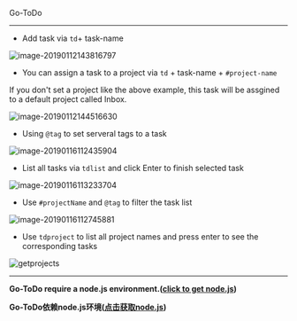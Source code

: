 Go-ToDo

---

* Add task via `td`+ task-name

![image-20190112143816797](https://ws3.sinaimg.cn/large/006tNc79gy1fz3ths9aj2j30v206e0to.jpg)

* You can assign a task to a project via `td` + task-name + `#project-name`

If you don't set a project like the above example, this task will be assgined to a default project called Inbox.

![image-20190112144516630](https://ws2.sinaimg.cn/large/006tNc79gy1fz3thsuim9j30v206c0to.jpg)

* Using `@tag` to set serveral tags to a task

![image-20190116112435904](https://ws4.sinaimg.cn/large/006tNc79gy1fz89heknk5j30v006cwfp.jpg)

* List all tasks via `tdlist` and click Enter to finish selected task

![image-20190116113233704](https://ws2.sinaimg.cn/large/006tNc79ly1fz89q60bebj30uy0geadu.jpg)

* Use `#projectName` and `@tag` to filter the task list

![image-20190116112745881](https://ws2.sinaimg.cn/large/006tNc79gy1fz89kfg1t7j30uw08saby.jpg)

* Use `tdproject` to list all project names and press enter to see the corresponding tasks

![getprojects](https://i.loli.net/2019/01/16/5c3ea1e6aa508.gif)

---

**Go-ToDo require a node.js environment.([click to get node.js](https://nodejs.org/))**

**Go-ToDo依赖node.js环境([点击获取node.js](https://nodejs.org/))**